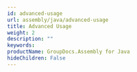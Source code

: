 ```yaml
---
id: advanced-usage
url: assembly/java/advanced-usage
title: Advanced Usage
weight: 2
description: ""
keywords: 
productName: GroupDocs.Assembly for Java
hideChildren: False
---
```

